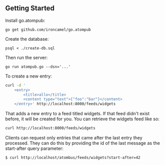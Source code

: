 
## Getting Started

Install go.atompub:

    go get github.com/ironcamel/go.atompub

Create the database:

    psql < ./create-db.sql

Then run the server:

    go run atompub.go --dsn='...'

To create a new entry:

```bash
curl -d '
    <entry>
        <title>allo</title>
        <content type="text">{"foo":"bar"}</content>
    </entry>' http://localhost:8000/feeds/widgets
```

That adds a new entry to a feed titled widgets.
If that feed didn't exist before, it will be created for you.
You can retrieve the widgets feed like so:

```bash
curl http://localhost:8000/feeds/widgets
```

Clients can request only entries that came after the last entry they processed.
They can do this by providing the id of the last message as the start-after
query parameter:

    $ curl http://localhost/atombus/feeds/widgets?start-after=42

